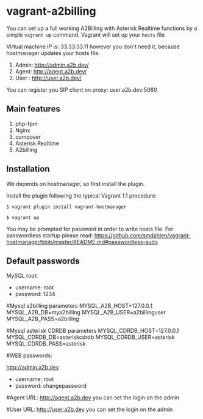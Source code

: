 vagrant-a2billing
==================

You can set up a full working A2Billing with Asterisk Realtime functions by a simple `vagrant up` command.
Vagrant will set up your `hosts` file 

Virtual machine IP is: 33.33.33.11 however you don't need it, because hostmanager updates your hosts file.

1. Admin: http://admin.a2b.dev/
2. Agent: http://agent.a2b.dev/
3. User : http://user.a2b.dev/

You can register you SIP client on proxy: user.a2b.dev:5060


Main features
------------

1. php-fpm
2. Nginx
3. composer
4. Asterisk Realtime
5. A2billing

Installation
------------
We depends on hostmanager, so first install the plugin.

Install the plugin following the typical Vagrant 1.1 procedure:

    $ vagrant plugin install vagrant-hostmanager
    
    $ vagrant up
        
You may be prompted for password in order to write hosts file. For passwordless startup please read:
https://github.com/smdahlen/vagrant-hostmanager/blob/master/README.md#passwordless-sudo


Default passwords
-----------------

MySQL root:
- username: root
- password: 1234

#Mysql a2billing parameters
MYSQL_A2B_HOST=127.0.0.1
MYSQL_A2B_DB=mya2billing
MYSQL_A2B_USER=a2billinguser
MYSQL_A2B_PASS=a2billing

#Mysql asterisk CDRDB parameters
MYSQL_CDRDB_HOST=127.0.0.1
MYSQL_CDRDB_DB=asteriskcdrdb
MYSQL_CDRDB_USER=asterisk
MYSQL_CDRDB_PASS=asterisk


#WEB passwords:

http://admin.a2b.dev
- username: root
- password: changepassword

#Agent
URL: http://agent.a2b.dev
you can set the login on the admin

#User
URL: http://user.a2b.dev
you can set the login on the admin

